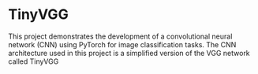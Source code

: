 # TinyVGG
This project demonstrates the development of a convolutional neural network (CNN) using PyTorch for image classification tasks. The CNN architecture used in this project is a simplified version of the VGG network called TinyVGG
